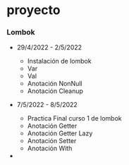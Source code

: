 # proyecto

### Lombok

- 29/4/2022 - 2/5/2022
  - Instalación de lombok
  - Var
  - Val
  - Anotación NonNull
  - Anotación Cleanup
  
- 7/5/2022 - 8/5/2022
  - Practica Final curso 1 de lombok  
  - Anotación Getter
  - Anotación Getter Lazy
  - Anotación Setter
  - Anotación With
-
